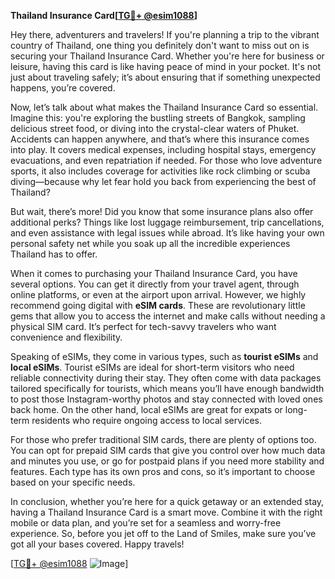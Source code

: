 **Thailand Insurance Card[[TG💪+ @esim1088](https://t.me/s/esim1088)]**

Hey there, adventurers and travelers! If you're planning a trip to the vibrant country of Thailand, one thing you definitely don't want to miss out on is securing your Thailand Insurance Card. Whether you're here for business or leisure, having this card is like having peace of mind in your pocket. It's not just about traveling safely; it’s about ensuring that if something unexpected happens, you’re covered.

Now, let’s talk about what makes the Thailand Insurance Card so essential. Imagine this: you're exploring the bustling streets of Bangkok, sampling delicious street food, or diving into the crystal-clear waters of Phuket. Accidents can happen anywhere, and that’s where this insurance comes into play. It covers medical expenses, including hospital stays, emergency evacuations, and even repatriation if needed. For those who love adventure sports, it also includes coverage for activities like rock climbing or scuba diving—because why let fear hold you back from experiencing the best of Thailand?

But wait, there’s more! Did you know that some insurance plans also offer additional perks? Things like lost luggage reimbursement, trip cancellations, and even assistance with legal issues while abroad. It’s like having your own personal safety net while you soak up all the incredible experiences Thailand has to offer.

When it comes to purchasing your Thailand Insurance Card, you have several options. You can get it directly from your travel agent, through online platforms, or even at the airport upon arrival. However, we highly recommend going digital with **eSIM cards**. These are revolutionary little gems that allow you to access the internet and make calls without needing a physical SIM card. It’s perfect for tech-savvy travelers who want convenience and flexibility.

Speaking of eSIMs, they come in various types, such as **tourist eSIMs** and **local eSIMs**. Tourist eSIMs are ideal for short-term visitors who need reliable connectivity during their stay. They often come with data packages tailored specifically for tourists, which means you’ll have enough bandwidth to post those Instagram-worthy photos and stay connected with loved ones back home. On the other hand, local eSIMs are great for expats or long-term residents who require ongoing access to local services.

For those who prefer traditional SIM cards, there are plenty of options too. You can opt for prepaid SIM cards that give you control over how much data and minutes you use, or go for postpaid plans if you need more stability and features. Each type has its own pros and cons, so it’s important to choose based on your specific needs.

In conclusion, whether you’re here for a quick getaway or an extended stay, having a Thailand Insurance Card is a smart move. Combine it with the right mobile or data plan, and you’re set for a seamless and worry-free experience. So, before you jet off to the Land of Smiles, make sure you’ve got all your bases covered. Happy travels!

[[TG💪+ @esim1088](https://t.me/s/esim1088) ![Image](https://i.postimg.cc/Y0z9fWf4/image.png)]